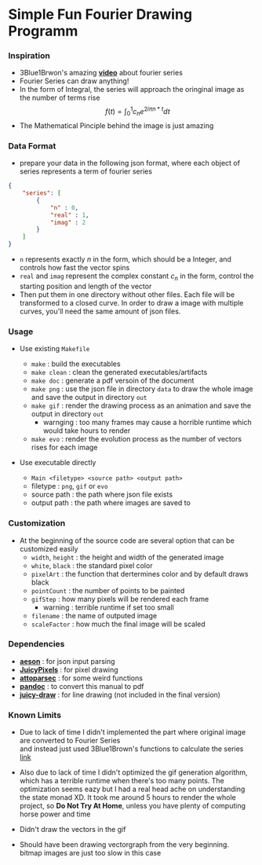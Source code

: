 # Simple Fun Fourier Drawing Programm

### Inspiration

* 3Blue1Brwon's amazing [**video**](https://www.youtube.com/watch?v=r6sGWTCMz2k) about fourier series
* Fourier Series can draw anything!
* In the form of Integral, the series will approach the oringinal image as the number of terms rise
$$
f(t) = \int_{0}^{1}c_{n}e^{2i\pi n * t} dt
$$
* The Mathematical Pinciple behind the image is just amazing

### Data Format

* prepare your data in the following json format, where each object of series represents a term of fourier series
```json
{
    "series": [
        {
            "n" : 0,
            "real" : 1,
            "imag" : 2 
        }
    ]
}
```
* `n` represents exactly $n$ in the form, which should be a Integer, and controls how fast the vector spins
* `real` and `imag` represent the complex constant $c_n$ in the form, control the starting position and length of the vector
* Then put them in one directory without other files. Each file will be transformed to a closed curve. In order to draw a image with multiple curves, you'll need the same amount of json files.

### Usage

* Use existing `Makefile`
    * `make` : build the executables
    * `make clean` : clean the generated executables/artifacts
    * `make doc` : generate a pdf versoin of the document
    * `make png` : use the json file in directory `data` to draw the whole image and save the output in directory `out`
    * `make gif` : render the drawing process as an animation and save the output in directory `out`
        * warnging : too many frames may cause a horrible runtime which would take hours to render
    * `make evo` : render the evolution process as the number of vectors rises for each image

* Use executable directly
    * `Main <filetype> <source path> <output path>`
    * filetype : `png`, `gif` or `evo`
    * source path : the path where json file exists
    * output path : the path where images are saved to

### Customization

* At the beginning of the source code are several option that can be customized easily
    * `width`, `height` : the height and width of the generated image
    * `white`, `black` : the standard pixel color
    * `pixelArt` : the function that dertermines color and by default draws black
    * `pointCount` : the number of points to be painted
    * `gifStep` : how many pixels will be rendered each frame
        * warning : terrible runtime if set too small
    * `filename` : the name of outputed image
    * `scaleFactor` : how much the final image will be scaled

### Dependencies

* [**aeson**](http://hackage.haskell.org/package/aeson) : for json input parsing
* [**JuicyPixels**](http://hackage.haskell.org/package/JuicyPixels) : for pixel drawing
* [**attoparsec**](http://hackage.haskell.org/package/attoparsec) : for some weird functions
* [**pandoc**](https://github.com/jgm/pandoc) : to convert this manual to pdf
* [**juicy-draw**](http://hackage.haskell.org/package/juicy-draw) : for line drawing (not included in the final version)

### Known Limits
* Due to lack of time I didn't implemented the part where original image are converted to Fourier Series  
and instead just used 3Blue1Brown's functions to calculate the series [link](https://github.com/3b1b/manim/blob/master/from_3b1b/old/fourier.py)

* Also due to lack of time I didn't optimized the gif generation algorithm, which has a terrible runtime when there's too many points.
The optimization seems eazy but I had a real head ache on understanding the state monad XD.
It took me around 5 hours to render the whole project, so __Do Not Try At Home__, unless you have plenty of computing horse power and time

* Didn't draw the vectors in the gif

* Should have been drawing vectorgraph from the very beginning.  
  bitmap images are just too slow in this case
